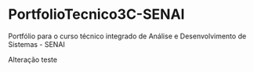 # PortfolioTecnico3C-SENAI
Portfólio para o curso técnico integrado de Análise e Desenvolvimento de Sistemas - SENAI

Alteração teste

